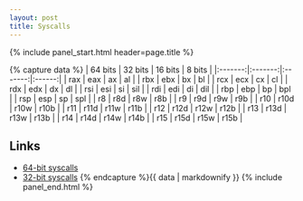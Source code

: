 ```yaml
---
layout: post
title: Syscalls
---
```


{% include panel_start.html header=page.title %}

{% capture data %}
| 64 bits | 32 bits | 16 bits | 8 bits |
|:-------:|:-------:|:-------:|:------:|
| rax     | eax     | ax      | al     |
| rbx     | ebx     | bx      | bl     |
| rcx     | ecx     | cx      | cl     |
| rdx     | edx     | dx      | dl     |
| rsi     | esi     | si      | sil    |
| rdi     | edi     | di      | dil    |
| rbp     | ebp     | bp      | bpl    |
| rsp     | esp     | sp      | spl    |
| r8      | r8d     | r8w     | r8b    |
| r9      | r9d     | r9w     | r9b    |
| r10     | r10d    | r10w    | r10b   |
| r11     | r11d    | r11w    | r11b   |
| r12     | r12d    | r12w    | r12b   |
| r13     | r13d    | r13w    | r13b   |
| r14     | r14d    | r14w    | r14b   |
| r15     | r15d    | r15w    | r15b   |


## Links
- [64-bit syscalls](http://blog.rchapman.org/post/36801038863/linux-system-call-table-for-x86-64)
- [32-bit syscalls](http://docs.cs.up.ac.za/programming/asm/derick_tut/syscalls.html)
{% endcapture %}{{ data | markdownify }}
{% include panel_end.html %}
